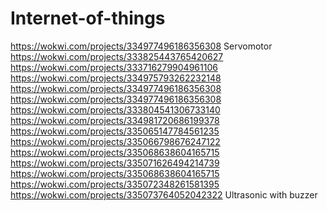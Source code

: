 # Internet-of-things
https://wokwi.com/projects/334977496186356308  Servomotor<br>
https://wokwi.com/projects/333825443765420627<br>
 https://wokwi.com/projects/333716279904961106<br>
 https://wokwi.com/projects/334975793262232148<br>
 https://wokwi.com/projects/334977496186356308<br>
 https://wokwi.com/projects/334977496186356308<br>
https://wokwi.com/projects/333804541306733140 <br>
https://wokwi.com/projects/334981720686199378 <br>
https://wokwi.com/projects/335065147784561235<br>
https://wokwi.com/projects/335066798676247122 <br>
https://wokwi.com/projects/335068638604165715 <br>
https://wokwi.com/projects/335071626494214739<br>
https://wokwi.com/projects/335068638604165715<br>
https://wokwi.com/projects/335072348261581395 <br>
https://wokwi.com/projects/335073764052042322 Ultrasonic with buzzer<br>
